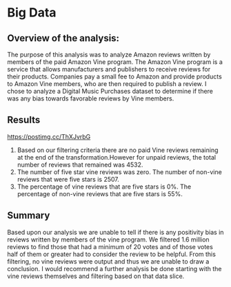 # Big Data

## Overview of the analysis:
The purpose of this analysis was to analyze Amazon reviews written by members of the paid Amazon Vine program. The Amazon Vine program is a service that allows manufacturers and publishers to receive reviews for their products. Companies pay a small fee to Amazon and provide products to Amazon Vine members, who are then required to publish a review. I chose to analyze a Digital Music Purchases dataset to determine if there was any bias towards favorable reviews by Vine members.

## Results
https://postimg.cc/ThXJvrbG
1. Based on our filtering criteria there are no paid Vine reviews remaining at the end of the transformation.However for unpaid reviews, the total number of reviews that remained was 4532.
2. The number of five star vine reviews was zero. The number of non-vine reviews that were five stars is 2507.
3. The percentage of vine reviews that are five stars is 0%. The percentage of non-vine reviews that are five stars is 55%.

## Summary
Based upon our analysis we are unable to tell if there is any positivity bias in reviews written by members of the vine program. We filtered 1.6 million reviews to find those that had a minimum of 20 votes and of those votes half of them or greater had to consider the review to be helpful. From this filtering, no vine reviews were output and thus we are unable to draw a conclusion. I would recommend a further analysis be done starting with the vine reviews themselves and filtering based on that data slice.